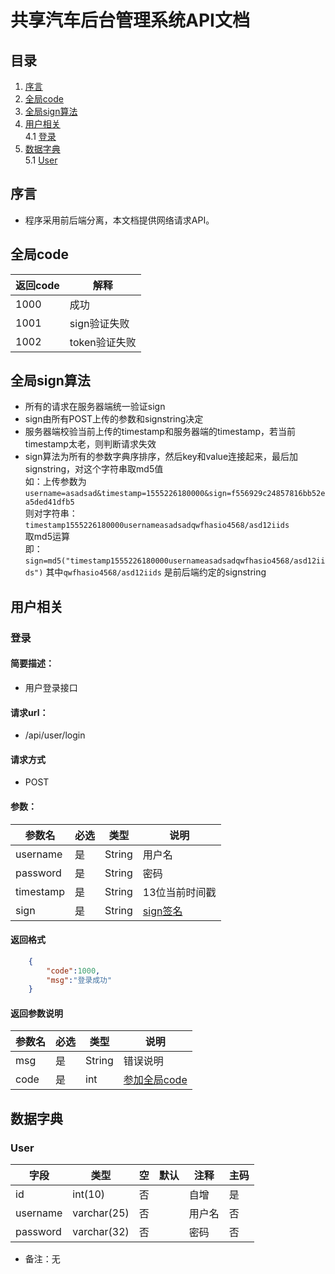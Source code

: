 # 共享汽车后台管理系统API文档

## 目录

1. [序言](#序言) 
2. [全局code](#全局code)
3. [全局sign算法](#全局sign算法)
4. [用户相关](#用户相关)  
4.1 [登录](#登录)
5. [数据字典](#数据字典)  
5.1 [User](#User)

## 序言

- 程序采用前后端分离，本文档提供网络请求API。

## 全局code

返回code|解释
-|-|
1000|成功
1001|sign验证失败
1002|token验证失败

## 全局sign算法
- 所有的请求在服务器端统一验证sign
- sign由所有POST上传的参数和signstring决定
- 服务器端校验当前上传的timestamp和服务器端的timestamp，若当前timestamp太老，则判断请求失效
- sign算法为所有的参数字典序排序，然后key和value连接起来，最后加signstring，对这个字符串取md5值  
如：上传参数为`username=asadsad&timestamp=1555226180000&sign=f556929c24857816bb52ea5ded41dfb5`  
则对字符串：  
`timestamp1555226180000usernameasadsadqwfhasio4568/asd12iids`  
取md5运算  
即：  
`sign=md5("timestamp1555226180000usernameasadsadqwfhasio4568/asd12iids")`
其中`qwfhasio4568/asd12iids` 是前后端约定的signstring
## 用户相关

### 登录
#### 简要描述：
- 用户登录接口
#### 请求url：
- /api/user/login
#### 请求方式
- POST
#### 参数：
参数名|必选|类型|说明
-|-|-|-|
username|是|String|用户名
password|是|String|密码
timestamp|是|String|13位当前时间戳
sign|是|String|[sign签名](#全局sign算法)
#### 返回格式
``` json
    {
        "code":1000,
        "msg":"登录成功"
    } 
```
#### 返回参数说明
参数名|必选|类型|说明
-|-|-|-|
msg|是|String|错误说明
code|是|int|[参加全局code](#全局code)

## 数据字典

### User

字段|类型|空|默认|注释|主码
-|-|-|-|-|-|
id|int(10)|否||自增|是
username|varchar(25)|否||用户名|否
password|varchar(32)|否||密码|否

- 备注：无
